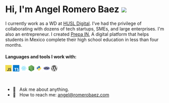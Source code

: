 # Hi, I'm Angel Romero Baez <img src="https://media.giphy.com/media/hvRJCLFzcasrR4ia7z/giphy.gif" width="25px">

I currently work as a WD at [HUSL Digital](https://husldigital.com/).  I’ve had the privilege of collaborating with dozens of tech startups, SMEs, and large enterprises.
I'm also an entrepreneur. I created [Prepa IN](https://prepain.mx/), A digital platform that helps students in Mexico complete their high school education in less than four months.
<br />

#### Languages and tools I work with:

<code><img height="20" src="https://raw.githubusercontent.com/github/explore/80688e429a7d4ef2fca1e82350fe8e3517d3494d/topics/javascript/javascript.png"></code>
<code><img height="20" src="https://raw.githubusercontent.com/github/explore/80688e429a7d4ef2fca1e82350fe8e3517d3494d/topics/typescript/typescript.png"></code>
<code><img height="20" src="https://raw.githubusercontent.com/github/explore/80688e429a7d4ef2fca1e82350fe8e3517d3494d/topics/react/react.png"></code>
<code><img height="20" src="https://raw.githubusercontent.com/github/explore/80688e429a7d4ef2fca1e82350fe8e3517d3494d/topics/nodejs/nodejs.png"></code>
<code><img height="20" src="https://raw.githubusercontent.com/github/explore/80688e429a7d4ef2fca1e82350fe8e3517d3494d/topics/python/python.png"></code>
<code><img height="20" src="https://raw.githubusercontent.com/github/explore/80688e429a7d4ef2fca1e82350fe8e3517d3494d/topics/php/php.png"></code>
<code><img height="20" src="https://raw.githubusercontent.com/github/explore/80688e429a7d4ef2fca1e82350fe8e3517d3494d/topics/wordpress/wordpress.png"></code>

<br />

- 💬 &nbsp;	Ask me about anything.
- 💌 &nbsp;	How to reach me: [angel@romerobaez.com](mailto:angel@romerobaez.com)
